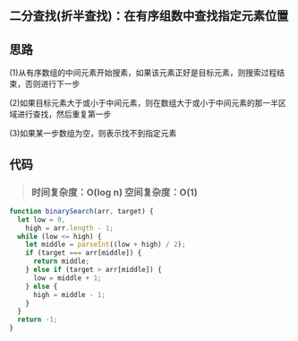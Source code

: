 ## 二分查找(折半查找)：在有序组数中查找指定元素位置

## 思路

(1)从有序数组的中间元素开始搜素，如果该元素正好是目标元素，则搜索过程结束，否则进行下一步

(2)如果目标元素大于或小于中间元素，则在数组大于或小于中间元素的那一半区域进行查找，然后重复第一步

(3)如果某一步数组为空，则表示找不到指定元素

## 代码

> ### 时间复杂度：O(log n) 空间复杂度：O(1)

```js
function binarySearch(arr, target) {
  let low = 0,
    high = arr.length - 1;
  while (low <= high) {
    let middle = parseInt((low + high) / 2);
    if (target === arr[middle]) {
      return middle;
    } else if (target > arr[middle]) {
      low = middle + 1;
    } else {
      high = middle - 1;
    }
  }
  return -1;
}
```
